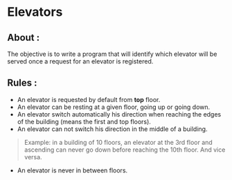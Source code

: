 ﻿# Elevators 

 ## About :
 The objective is to write a program that will identify which
 elevator will be served once a request for an elevator is registered.

 ## Rules :  
 - An elevator is requested by default from <b>top</b> floor.
 - An elevator can be resting at a given floor, going up or going down.
 - An elevator switch automatically his direction when reaching the edges of the building (means the first and top floors). </br>
 - An elevator can not switch his direction in the middle of a building.
>Example: 
 in a building of 10 floors, an elevator at the 3rd floor and
 ascending can never go down before reaching the 10th floor. And vice
 versa.
 - An elevator is never in between floors.
